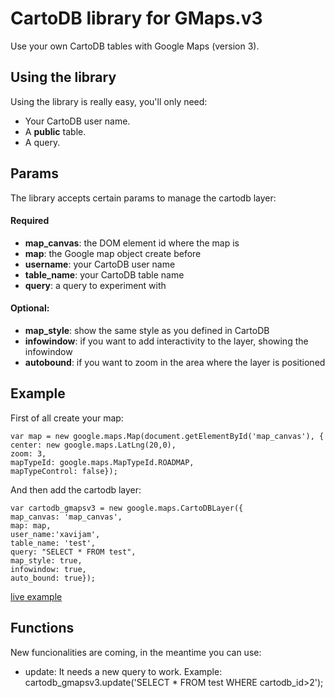 CartoDB library for GMaps.v3
============================
Use your own CartoDB tables with Google Maps (version 3).

Using the library
------------------
Using the library is really easy, you'll only need:

* Your CartoDB user name.
* A **public** table.
* A query.

Params
------
The library accepts certain params to manage the cartodb layer:

#### Required

* **map_canvas**: 	the DOM element id where the map is
* **map**: 		the Google map object create before
* **username**: 	your CartoDB user name
* **table_name**: 	your CartoDB table name
* **query**: 		a query to experiment with

#### Optional:

* **map_style**:	show the same style as you defined in CartoDB
* **infowindow**:	if you want to add interactivity to the layer, showing the infowindow
* **autobound**:	if you want to zoom in the area where the layer is positioned


Example
-------
First of all create your map:

	var map = new google.maps.Map(document.getElementById('map_canvas'), {
    center: new google.maps.LatLng(20,0),
    zoom: 3,
    mapTypeId: google.maps.MapTypeId.ROADMAP,
    mapTypeControl: false});
  
And then add the cartodb layer:

	var cartodb_gmapsv3 = new google.maps.CartoDBLayer({
    map_canvas: 'map_canvas',
    map: map,
    user_name:'xavijam',
    table_name: 'test',
    query: "SELECT * FROM test",
    map_style: true,
    infowindow: true,
    auto_bound: true});


[live example](http://vizzuality.github.com/cartodb-gmapsv3/)


Functions
---------
New funcionalities are coming, in the meantime you can use:

* update: It needs a new query to work. Example: cartodb_gmapsv3.update('SELECT * FROM test WHERE cartodb_id>2');